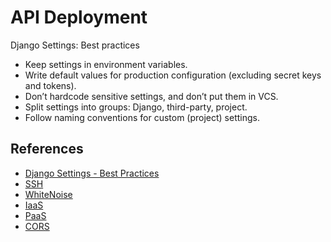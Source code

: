 # API Deployment

Django Settings: Best practices

* Keep settings in environment variables.
* Write default values for production configuration (excluding secret keys and tokens).
* Don’t hardcode sensitive settings, and don’t put them in VCS.
* Split settings into groups: Django, third-party, project.
* Follow naming conventions for custom (project) settings.

## References

* [Django Settings - Best Practices](https://djangostars.com/blog/configuring-django-settings-best-practices/)
* [SSH](https://www.hostinger.com/tutorials/ssh-tutorial-how-does-ssh-work)
* [WhiteNoise](http://whitenoise.evans.io/en/stable/)
* [IaaS](https://en.wikipedia.org/wiki/Infrastructure_as_a_service)
* [PaaS](https://en.wikipedia.org/wiki/Platform_as_a_service)
* [CORS](https://en.m.wikipedia.org/wiki/Cross-origin_resource_sharing)
